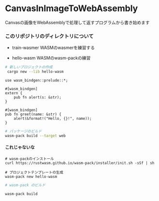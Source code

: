 # CanvasInImageToWebAssembly
Canvasの画像をWebAssemblyで処理して返すプログラムから書き始めます

### このリポジトリのディレクトリについて
- train-wasmer
WASMのwasmerを練習する

- hello-wasm
WASMのwasm-packの練習
```bash
# 新しいプロジェクトの作成
 cargo new --lib hello-wasm
```
```rust: lib.rs
use wasm_bindgen::prelude::*;

#[wasm_bindgen]
extern {
    pub fn alert(s: &str);
}

#[wasm_bindgen]
pub fn greet(name: &str) {
    alert(&format!("Hello, {}!", name));
}
```
```bash
# パッケージのビルド
wasm-pack build --target web
```

#### これじゃないな
```bash: wasm-packインストール
# wasm-packのインストール
curl https://rustwasm.github.io/wasm-pack/installer/init.sh -sSf | sh

# プロジェクトテンプレートの生成
wasm-pack new hello-wasm
```

```bash
# wasm-pack のビルド

wasm-pack build
```
